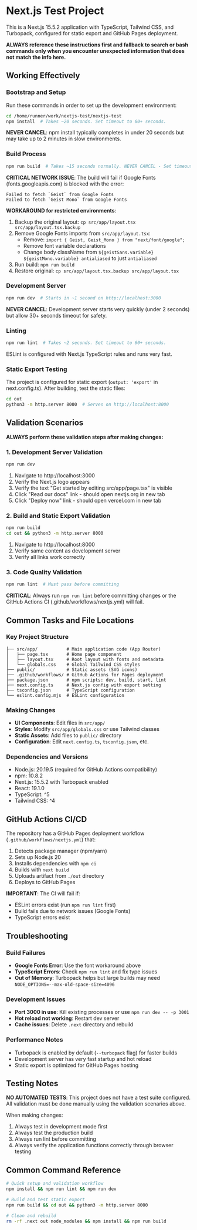 # Next.js Test Project

This is a Next.js 15.5.2 application with TypeScript, Tailwind CSS, and Turbopack, configured for static export and GitHub Pages deployment.

**ALWAYS reference these instructions first and fallback to search or bash commands only when you encounter unexpected information that does not match the info here.**

## Working Effectively

### Bootstrap and Setup
Run these commands in order to set up the development environment:

```bash
cd /home/runner/work/nextjs-test/nextjs-test
npm install  # Takes ~20 seconds. Set timeout to 60+ seconds.
```

**NEVER CANCEL**: npm install typically completes in under 20 seconds but may take up to 2 minutes in slow environments.

### Build Process
```bash
npm run build  # Takes ~15 seconds normally. NEVER CANCEL - Set timeout to 10+ minutes.
```

**CRITICAL NETWORK ISSUE**: The build will fail if Google Fonts (fonts.googleapis.com) is blocked with the error:
```
Failed to fetch `Geist` from Google Fonts
Failed to fetch `Geist Mono` from Google Fonts
```

**WORKAROUND for restricted environments**:
1. Backup the original layout: `cp src/app/layout.tsx src/app/layout.tsx.backup`
2. Remove Google Fonts imports from `src/app/layout.tsx`:
   - Remove: `import { Geist, Geist_Mono } from "next/font/google";`
   - Remove font variable declarations
   - Change body className from `${geistSans.variable} ${geistMono.variable} antialiased` to just `antialiased`
3. Run build: `npm run build`
4. Restore original: `cp src/app/layout.tsx.backup src/app/layout.tsx`

### Development Server
```bash
npm run dev  # Starts in ~1 second on http://localhost:3000
```

**NEVER CANCEL**: Development server starts very quickly (under 2 seconds) but allow 30+ seconds timeout for safety.

### Linting
```bash
npm run lint  # Takes ~2 seconds. Set timeout to 60+ seconds.
```

ESLint is configured with Next.js TypeScript rules and runs very fast.

### Static Export Testing
The project is configured for static export (`output: 'export'` in next.config.ts). After building, test the static files:

```bash
cd out
python3 -m http.server 8000  # Serves on http://localhost:8000
```

## Validation Scenarios

**ALWAYS perform these validation steps after making changes:**

### 1. Development Server Validation
```bash
npm run dev
```
1. Navigate to http://localhost:3000
2. Verify the Next.js logo appears
3. Verify the text "Get started by editing src/app/page.tsx" is visible
4. Click "Read our docs" link - should open nextjs.org in new tab
5. Click "Deploy now" link - should open vercel.com in new tab

### 2. Build and Static Export Validation
```bash
npm run build
cd out && python3 -m http.server 8000
```
1. Navigate to http://localhost:8000
2. Verify same content as development server
3. Verify all links work correctly

### 3. Code Quality Validation
```bash
npm run lint  # Must pass before committing
```

**CRITICAL**: Always run `npm run lint` before committing changes or the GitHub Actions CI (.github/workflows/nextjs.yml) will fail.

## Common Tasks and File Locations

### Key Project Structure
```
├── src/app/           # Main application code (App Router)
│   ├── page.tsx       # Home page component
│   ├── layout.tsx     # Root layout with fonts and metadata
│   └── globals.css    # Global Tailwind CSS styles
├── public/            # Static assets (SVG icons)
├── .github/workflows/ # GitHub Actions for Pages deployment
├── package.json       # npm scripts: dev, build, start, lint
├── next.config.ts     # Next.js config with export setting
├── tsconfig.json      # TypeScript configuration
└── eslint.config.mjs  # ESLint configuration
```

### Making Changes
- **UI Components**: Edit files in `src/app/`
- **Styles**: Modify `src/app/globals.css` or use Tailwind classes
- **Static Assets**: Add files to `public/` directory
- **Configuration**: Edit `next.config.ts`, `tsconfig.json`, etc.

### Dependencies and Versions
- Node.js: 20.19.5 (required for GitHub Actions compatibility)
- npm: 10.8.2
- Next.js: 15.5.2 with Turbopack enabled
- React: 19.1.0
- TypeScript: ^5
- Tailwind CSS: ^4

## GitHub Actions CI/CD

The repository has a GitHub Pages deployment workflow (`.github/workflows/nextjs.yml`) that:
1. Detects package manager (npm/yarn)
2. Sets up Node.js 20
3. Installs dependencies with `npm ci`
4. Builds with `next build`
5. Uploads artifact from `./out` directory
6. Deploys to GitHub Pages

**IMPORTANT**: The CI will fail if:
- ESLint errors exist (run `npm run lint` first)
- Build fails due to network issues (Google Fonts)
- TypeScript errors exist

## Troubleshooting

### Build Failures
- **Google Fonts Error**: Use the font workaround above
- **TypeScript Errors**: Check `npm run lint` and fix type issues
- **Out of Memory**: Turbopack helps but large builds may need `NODE_OPTIONS=--max-old-space-size=4096`

### Development Issues
- **Port 3000 in use**: Kill existing processes or use `npm run dev -- -p 3001`
- **Hot reload not working**: Restart dev server
- **Cache issues**: Delete `.next` directory and rebuild

### Performance Notes
- Turbopack is enabled by default (`--turbopack` flag) for faster builds
- Development server has very fast startup and hot reload
- Static export is optimized for GitHub Pages hosting

## Testing Notes

**NO AUTOMATED TESTS**: This project does not have a test suite configured. All validation must be done manually using the validation scenarios above.

When making changes:
1. Always test in development mode first
2. Always test the production build
3. Always run lint before committing
4. Always verify the application functions correctly through browser testing

## Common Command Reference

```bash
# Quick setup and validation workflow
npm install && npm run lint && npm run dev

# Build and test static export
npm run build && cd out && python3 -m http.server 8000

# Clean and rebuild
rm -rf .next out node_modules && npm install && npm run build
```